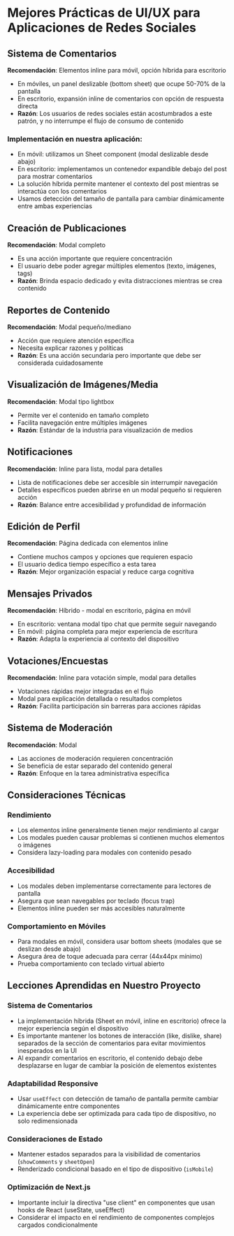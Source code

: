 # Mejores Prácticas de UI/UX para Aplicaciones de Redes Sociales

## Sistema de Comentarios
**Recomendación**: Elementos inline para móvil, opción híbrida para escritorio
- En móviles, un panel deslizable (bottom sheet) que ocupe 50-70% de la pantalla
- En escritorio, expansión inline de comentarios con opción de respuesta directa
- **Razón**: Los usuarios de redes sociales están acostumbrados a este patrón, y no interrumpe el flujo de consumo de contenido

### Implementación en nuestra aplicación:
- En móvil: utilizamos un Sheet component (modal deslizable desde abajo)
- En escritorio: implementamos un contenedor expandible debajo del post para mostrar comentarios
- La solución híbrida permite mantener el contexto del post mientras se interactúa con los comentarios
- Usamos detección del tamaño de pantalla para cambiar dinámicamente entre ambas experiencias

## Creación de Publicaciones
**Recomendación**: Modal completo
- Es una acción importante que requiere concentración
- El usuario debe poder agregar múltiples elementos (texto, imágenes, tags)
- **Razón**: Brinda espacio dedicado y evita distracciones mientras se crea contenido

## Reportes de Contenido
**Recomendación**: Modal pequeño/mediano
- Acción que requiere atención específica
- Necesita explicar razones y políticas
- **Razón**: Es una acción secundaria pero importante que debe ser considerada cuidadosamente

## Visualización de Imágenes/Media
**Recomendación**: Modal tipo lightbox
- Permite ver el contenido en tamaño completo
- Facilita navegación entre múltiples imágenes
- **Razón**: Estándar de la industria para visualización de medios

## Notificaciones
**Recomendación**: Inline para lista, modal para detalles
- Lista de notificaciones debe ser accesible sin interrumpir navegación
- Detalles específicos pueden abrirse en un modal pequeño si requieren acción
- **Razón**: Balance entre accesibilidad y profundidad de información

## Edición de Perfil
**Recomendación**: Página dedicada con elementos inline
- Contiene muchos campos y opciones que requieren espacio
- El usuario dedica tiempo específico a esta tarea
- **Razón**: Mejor organización espacial y reduce carga cognitiva

## Mensajes Privados
**Recomendación**: Híbrido - modal en escritorio, página en móvil
- En escritorio: ventana modal tipo chat que permite seguir navegando
- En móvil: página completa para mejor experiencia de escritura
- **Razón**: Adapta la experiencia al contexto del dispositivo

## Votaciones/Encuestas
**Recomendación**: Inline para votación simple, modal para detalles
- Votaciones rápidas mejor integradas en el flujo
- Modal para explicación detallada o resultados completos
- **Razón**: Facilita participación sin barreras para acciones rápidas

## Sistema de Moderación
**Recomendación**: Modal
- Las acciones de moderación requieren concentración
- Se beneficia de estar separado del contenido general
- **Razón**: Enfoque en la tarea administrativa específica

## Consideraciones Técnicas

### Rendimiento
- Los elementos inline generalmente tienen mejor rendimiento al cargar
- Los modales pueden causar problemas si contienen muchos elementos o imágenes
- Considera lazy-loading para modales con contenido pesado

### Accesibilidad
- Los modales deben implementarse correctamente para lectores de pantalla
- Asegura que sean navegables por teclado (focus trap)
- Elementos inline pueden ser más accesibles naturalmente

### Comportamiento en Móviles
- Para modales en móvil, considera usar bottom sheets (modales que se deslizan desde abajo)
- Asegura área de toque adecuada para cerrar (44x44px mínimo)
- Prueba comportamiento con teclado virtual abierto

## Lecciones Aprendidas en Nuestro Proyecto

### Sistema de Comentarios
- La implementación híbrida (Sheet en móvil, inline en escritorio) ofrece la mejor experiencia según el dispositivo
- Es importante mantener los botones de interacción (like, dislike, share) separados de la sección de comentarios para evitar movimientos inesperados en la UI
- Al expandir comentarios en escritorio, el contenido debajo debe desplazarse en lugar de cambiar la posición de elementos existentes

### Adaptabilidad Responsive
- Usar `useEffect` con detección de tamaño de pantalla permite cambiar dinámicamente entre componentes
- La experiencia debe ser optimizada para cada tipo de dispositivo, no solo redimensionada

### Consideraciones de Estado
- Mantener estados separados para la visibilidad de comentarios (`showComments` y `sheetOpen`)
- Renderizado condicional basado en el tipo de dispositivo (`isMobile`)

### Optimización de Next.js
- Importante incluir la directiva "use client" en componentes que usan hooks de React (useState, useEffect)
- Considerar el impacto en el rendimiento de componentes complejos cargados condicionalmente 